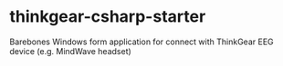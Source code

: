 thinkgear-csharp-starter
========================

Barebones Windows form application for connect with ThinkGear EEG device (e.g. MindWave headset)
